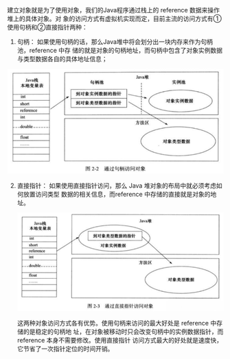 建⽴对象就是为了使⽤对象，我们的Java程序通过栈上的 reference 数据来操作堆上的具体对象。对 象的访问⽅式有虚拟机实现⽽定，⽬前主流的访问⽅式有①使⽤句柄和②直接指针两种： 

1. 句柄： 如果使⽤句柄的话，那么Java堆中将会划分出⼀块内存来作为句柄池，reference 中存 储的就是对象的句柄地址，⽽句柄中包含了对象实例数据与类型数据各⾃的具体地址信息； 

   

![](assets/QQ截图20201225224116.png)

2. 直接指针： 如果使⽤直接指针访问，那么 Java 堆对象的布局中就必须考虑如何放置访问类型 数据的相关信息，⽽reference 中存储的直接就是对象的地址。 

   ![](assets/QQ截图20201225224156.png)

   这两种对象访问⽅式各有优势。使⽤句柄来访问的最⼤好处是 reference 中存储的是稳定的句柄地 址，在对象被移动时只会改变句柄中的实例数据指针，⽽ reference 本身不需要修改。使⽤直接指针 访问⽅式最⼤的好处就是速度快，它节省了⼀次指针定位的时间开销。 